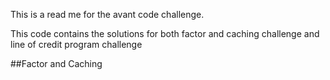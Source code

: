 This is a read me for the avant code challenge. 

This code contains the solutions for both factor and caching challenge and line of credit program challenge

##Factor and Caching
